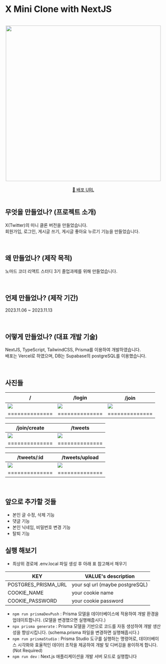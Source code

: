 # <span id="top">X Mini Clone with NextJS </span>

<br>
<div align="center">
<div> <a href="https://x-clone-with-nextjs.vercel.app/" target="_blank"><img src="https://github.com/ICE0208/x-clone-with-nextjs/assets/46257328/8f32e284-8dc0-454f-b9a5-cfcd40136170" width="500"></a></div>
 <br>
 <div><a href="https://x-clone-with-nextjs.vercel.app/" target="_blank">🔗 배포 URL</a></div>
  
</div>

<br>

## 무엇을 만들었나? (프로젝트 소개)

X(Twitter)의 미니 클론 버전을 만들었습니다.  
회원가입, 로그인, 게시글 쓰기, 게시글 좋아요 누르기 기능을 만들었습니다.

<br>

## 왜 만들었나? (제작 목적)

노마드 코더 리액트 스터디 3기 졸업과제를 위해 만들었습니다.

<br>

## 언제 만들었나? (제작 기간)

2023.11.06 ~ 2023.11.13

<br>

## 어떻게 만들었나? (대표 개발 기술)

NextJS, TypeScript, TailwindCSS, Prisma를 이용하여 개발하였습니다.  
배포는 Vercel로 하였으며, DB는 Supabase의 postgreSQL를 이용했습니다.

<br>

## 사진들

| <center>/</center>                                                                                                    | <center>/login</center>                                                                                               | <center>ㅤ/joinㅤ</center>                                                                                            |
| --------------------------------------------------------------------------------------------------------------------- | --------------------------------------------------------------------------------------------------------------------- | --------------------------------------------------------------------------------------------------------------------- |
| <img src="https://github.com/ICE0208/x-clone-with-nextjs/assets/46257328/d5e0ade7-0315-443d-9dfb-23dd87ee1ec9"></img> | <img src="https://github.com/ICE0208/x-clone-with-nextjs/assets/46257328/eb5870b7-f513-425e-a81e-254470d0d7fe"></img> | <img src="https://github.com/ICE0208/x-clone-with-nextjs/assets/46257328/e3c28642-5567-4bb8-bb12-13f87aaa8e7f"></img> |
| ==============                                                                                                        | ==============                                                                                                        | ==============                                                                                                        |

| <center>/join/create</center>                                                                                         | <center>/tweets</center>                                                                                              |
| --------------------------------------------------------------------------------------------------------------------- | --------------------------------------------------------------------------------------------------------------------- |
| <img src="https://github.com/ICE0208/x-clone-with-nextjs/assets/46257328/02122019-79aa-44ed-b923-8926c0adf0c4"></img> | <img src="https://github.com/ICE0208/x-clone-with-nextjs/assets/46257328/705f7b76-11c5-4bac-a6f9-3f486028320a"></img> |
| ==============                                                                                                        | ==============                                                                                                        |

| <center>/tweets/:id</center>                                                                                          | <center>/tweets/upload</center>                                                                                       |
| --------------------------------------------------------------------------------------------------------------------- | --------------------------------------------------------------------------------------------------------------------- |
| <img src="https://github.com/ICE0208/x-clone-with-nextjs/assets/46257328/e508e281-773d-44a9-b09b-a58e918ca07b"></img> | <img src="https://github.com/ICE0208/x-clone-with-nextjs/assets/46257328/623e46d9-dab2-4f1e-8358-4fd7d25714fa"></img> |
| ==============                                                                                                        | ==============                                                                                                        |

<br>

## 앞으로 추가할 것들

- 본인 글 수정, 삭제 기능
- 댓글 기능
- 본인 닉네임, 비밀번호 변경 기능
- 탈퇴 기능

## 실행 해보기

- 최상위 경로에 .env.local 파일 생성 후 아래 표 참고해서 채우기

| KEY                 | VALUE's description             |
| ------------------- | ------------------------------- |
| POSTGRES_PRISMA_URL | your sql url (maybe postgreSQL) |
| COOKIE_NAME         | your cookie name                |
| COOKIE_PASSWORD     | your cookie password            |

- `npm run prismaDevPush` : Prisma 모델을 데이터베이스에 적용하여 개발 환경을 업데이트합니다. (모델을 변경했으면 실행해줍시다.)
- `npx prisma generate` : Prisma 모델을 기반으로 코드를 자동 생성하여 개발 생산성을 향상시킵니다. (schema.prisma 파일을 변경하면 실행해줍시다.)
- `npm run prismaStudio` : Prisma Studio 도구를 실행하는 명령어로, 데이터베이스 시각화와 효율적인 데이터 조작을 제공하여 개발 및 디버깅을 용이하게 합니다. (Not Required)
- `npm run dev` : Next.js 애플리케이션을 개발 서버 모드로 실행합니다
